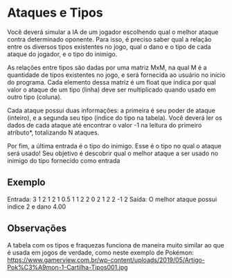 # Ataques e Tipos
Você deverá simular a IA de um jogador escolhendo qual o melhor ataque contra determinado oponente. Para isso, é preciso saber qual a relação entre os diversos 
tipos existentes no jogo, qual o dano e o tipo de cada ataque do jogador, e o tipo do inimigo.

As relações entre tipos são dadas por uma matriz MxM, na qual M é a quantidade de tipos existentes no jogo, e será fornecida ao usuário no início do programa.
Cada elemento dessa matriz é um float que indica por qual valor o ataque de um tipo (linha) deve ser multiplicado quando usado em outro tipo (coluna).

Cada ataque possui duas informações: a primeira é seu poder de ataque (inteiro), e a segunda seu tipo (índice do tipo na tabela). Você deverá ler os dados de cada
ataque até encontrar o valor -1 na leitura do primeiro atributo*, totalizando N ataques.

Por fim, a última entrada é o tipo do inimigo. Esse é o tipo no qual o ataque será usado! Seu objetivo é descobrir qual o melhor ataque a ser usado no inimigo 
do tipo fornecido como entrada 

## Exemplo
Entrada:
3
1 2 1
2 1 0.5
1 1 2
2 0
2 1
2 2
-1
2
Saída:
O melhor ataque possui indice 2 e dano 4.00

## Observações
A tabela com os tipos e fraquezas funciona de maneira muito similar ao que é usada em jogos de verdade, como neste exemplo de Pokémon: 
https://www.gamerview.com.br/wp-content/uploads/2019/05/Artigo-Pok%C3%A9mon-1-Cartilha-Tipos001.jpg
